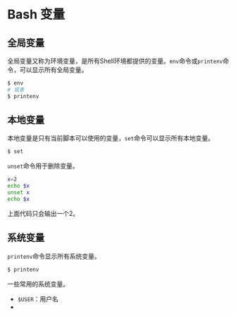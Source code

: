 # Bash 变量

## 全局变量

全局变量又称为环境变量，是所有Shell环境都提供的变量。`env`命令或`printenv`命令，可以显示所有全局变量。

```bash
$ env
# 或者
$ printenv
```

## 本地变量

本地变量是只有当前脚本可以使用的变量，`set`命令可以显示所有本地变量。

```bash
$ set
```

`unset`命令用于删除变量。

```bash
x=2
echo $x
unset x
echo $x
```

上面代码只会输出一个2。

## 系统变量

`printenv`命令显示所有系统变量。

```bash
$ printenv
```

一些常用的系统变量。

- `$USER`：用户名
-

